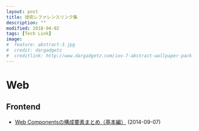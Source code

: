 ```yaml
---
layout: post
title: 技術レファレンスリンク集
description: ""
modified: 2018-04-02
tags: [Tech Link]
image:
#  feature: abstract-3.jpg
#  credit: dargadgetz
#  creditlink: http://www.dargadgetz.com/ios-7-abstract-wallpaper-pack-for-iphone-5-and-ipod-touch-retina/
---
```


# Web

## Frontend
 - [Web Componentsの構成要素まとめ（基本編）](https://qiita.com/masashi127/items/9d81b0396f4834062ead) (2014-09-07)
